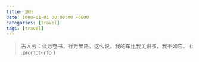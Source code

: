 ```yaml
---
title: 旅行
date: 1000-01-01 00:00:00 +0800
categories: [Travel]
tags: [travel]
---
```


> 古人云：读万卷书，行万里路。这么说，我的车比我见识多，我不如它。
{: .prompt-info }
